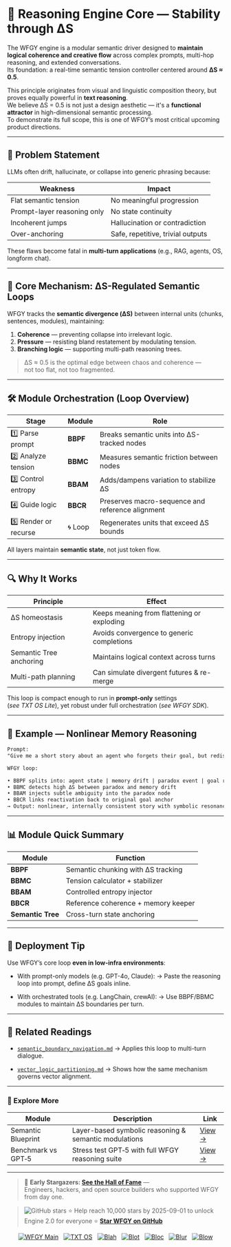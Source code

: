# 🧠 Reasoning Engine Core — Stability through ΔS

The WFGY engine is a modular semantic driver designed to **maintain logical coherence and creative flow** across complex prompts, multi-hop reasoning, and extended conversations.  
Its foundation: a real-time semantic tension controller centered around **ΔS ≈ 0.5**.

This principle originates from visual and linguistic composition theory, but proves equally powerful in **text reasoning**.  
We believe ΔS = 0.5 is not just a design aesthetic — it's a **functional attractor** in high-dimensional semantic processing.  
To demonstrate its full scope, this is one of WFGY’s most critical upcoming product directions.

---

## 📌 Problem Statement

LLMs often drift, hallucinate, or collapse into generic phrasing because:

| Weakness                    | Impact                            |
| --------------------------- | --------------------------------- |
| Flat semantic tension       | No meaningful progression         |
| Prompt-layer reasoning only | No state continuity               |
| Incoherent jumps            | Hallucination or contradiction    |
| Over-anchoring              | Safe, repetitive, trivial outputs |

These flaws become fatal in **multi-turn applications** (e.g., RAG, agents, OS, longform chat).

---

## 🧩 Core Mechanism: ΔS-Regulated Semantic Loops

WFGY tracks the **semantic divergence (ΔS)** between internal units (chunks, sentences, modules), maintaining:

1. **Coherence** — preventing collapse into irrelevant logic.  
2. **Pressure** — resisting bland restatement by modulating tension.  
3. **Branching logic** — supporting multi-path reasoning trees.

> ΔS ≈ 0.5 is the optimal edge between chaos and coherence —  
> not too flat, not too fragmented.

---

## 🛠 Module Orchestration (Loop Overview)

| Stage                 | Module   | Role                                             |
| --------------------- | -------- | ------------------------------------------------ |
| 1️⃣ Parse prompt      | **BBPF** | Breaks semantic units into ΔS-tracked nodes      |
| 2️⃣ Analyze tension   | **BBMC** | Measures semantic friction between nodes         |
| 3️⃣ Control entropy   | **BBAM** | Adds/dampens variation to stabilize ΔS           |
| 4️⃣ Guide logic       | **BBCR** | Preserves macro-sequence and reference alignment |
| 5️⃣ Render or recurse | 🌀 Loop  | Regenerates units that exceed ΔS bounds          |

All layers maintain **semantic state**, not just token flow.

---

## 🔍 Why It Works

| Principle               | Effect                                     |
| ----------------------- | ------------------------------------------ |
| ΔS homeostasis          | Keeps meaning from flattening or exploding |
| Entropy injection       | Avoids convergence to generic completions  |
| Semantic Tree anchoring | Maintains logical context across turns     |
| Multi-path planning     | Can simulate divergent futures & re-merge  |

This loop is compact enough to run in **prompt-only** settings  
(*see TXT OS Lite*), yet robust under full orchestration (*see WFGY SDK*).

---

## 🧪 Example — Nonlinear Memory Reasoning

```txt
Prompt:
"Give me a short story about an agent who forgets their goal, but rediscovers it through a paradox."

WFGY loop:

• BBPF splits into: agent state | memory drift | paradox event | goal reactivation  
• BBMC detects high ΔS between paradox and memory drift  
• BBAM injects subtle ambiguity into the paradox node  
• BBCR links reactivation back to original goal anchor  
→ Output: nonlinear, internally consistent story with symbolic resonance
````

---

## 📊 Module Quick Summary

| Module            | Function                            |
| ----------------- | ----------------------------------- |
| **BBPF**          | Semantic chunking with ΔS tracking  |
| **BBMC**          | Tension calculator + stabilizer     |
| **BBAM**          | Controlled entropy injector         |
| **BBCR**          | Reference coherence + memory keeper |
| **Semantic Tree** | Cross-turn state anchoring          |

---

## 📍 Deployment Tip

Use WFGY’s core loop **even in low-infra environments**:

* With prompt-only models (e.g. GPT-4o, Claude):
  → Paste the reasoning loop into prompt, define ΔS goals inline.

* With orchestrated tools (e.g. LangChain, crewAI):
  → Use BBPF/BBMC modules to maintain ΔS boundaries per turn.

---

## 📘 Related Readings

* [`semantic_boundary_navigation.md`](./semantic_boundary_navigation.md)
  → Applies this loop to multi-turn dialogue.

* [`vector_logic_partitioning.md`](./vector_logic_partitioning.md)
  → Shows how the same mechanism governs vector alignment.

---

### 🧭 Explore More

| Module                | Description                                              | Link     |
|-----------------------|----------------------------------------------------------|----------|
| Semantic Blueprint    | Layer-based symbolic reasoning & semantic modulations   | [View →](https://github.com/onestardao/WFGY/tree/main/SemanticBlueprint) |
| Benchmark vs GPT‑5    | Stress test GPT‑5 with full WFGY reasoning suite         | [View →](https://github.com/onestardao/WFGY/tree/main/benchmarks/benchmark-vs-gpt5) |

---

> 👑 **Early Stargazers: [See the Hall of Fame](https://github.com/onestardao/WFGY/tree/main/stargazers)** —  
> Engineers, hackers, and open source builders who supported WFGY from day one.

> <img src="https://img.shields.io/github/stars/onestardao/WFGY?style=social" alt="GitHub stars"> ⭐ Help reach 10,000 stars by 2025-09-01 to unlock Engine 2.0 for everyone  ⭐ <strong><a href="https://github.com/onestardao/WFGY">Star WFGY on GitHub</a></strong>


<div align="center">

[![WFGY Main](https://img.shields.io/badge/WFGY-Main-red?style=flat-square)](https://github.com/onestardao/WFGY)
&nbsp;
[![TXT OS](https://img.shields.io/badge/TXT%20OS-Reasoning%20OS-orange?style=flat-square)](https://github.com/onestardao/WFGY/tree/main/OS)
&nbsp;
[![Blah](https://img.shields.io/badge/Blah-Semantic%20Embed-yellow?style=flat-square)](https://github.com/onestardao/WFGY/tree/main/OS/BlahBlahBlah)
&nbsp;
[![Blot](https://img.shields.io/badge/Blot-Persona%20Core-green?style=flat-square)](https://github.com/onestardao/WFGY/tree/main/OS/BlotBlotBlot)
&nbsp;
[![Bloc](https://img.shields.io/badge/Bloc-Reasoning%20Compiler-blue?style=flat-square)](https://github.com/onestardao/WFGY/tree/main/OS/BlocBlocBloc)
&nbsp;
[![Blur](https://img.shields.io/badge/Blur-Text2Image%20Engine-navy?style=flat-square)](https://github.com/onestardao/WFGY/tree/main/OS/BlurBlurBlur)
&nbsp;
[![Blow](https://img.shields.io/badge/Blow-Game%20Logic-purple?style=flat-square)](https://github.com/onestardao/WFGY/tree/main/OS/BlowBlowBlow)

</div>



